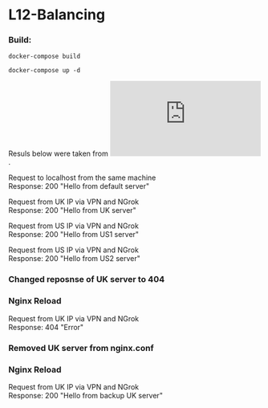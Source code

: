 # L12-Balancing
 
### Build:
```
docker-compose build

docker-compose up -d
```

Resuls below were taken from ![access.log](https://github.com/GrigoriyYepick/L12-Balancing/blob/main/nginx/access.log).

Request to localhost from the same machine<br>
Response: 200 "Hello from default server"

Request from UK IP via VPN and NGrok<br>
Response: 200 "Hello from UK server"

Request from US IP via VPN and NGrok<br>
Response: 200 "Hello from US1 server"

Request from US IP via VPN and NGrok<br>
Response: 200 "Hello from US2 server"

### Changed reposnse of UK server to 404<br>
### Nginx Reload

Request from UK IP via VPN and NGrok<br>
Response: 404 "Error"

### Removed UK server from nginx.conf<br>
### Nginx Reload

Request from UK IP via VPN and NGrok<br>
Response: 200 "Hello from backup UK server"
